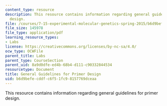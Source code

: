 ```yaml
---
content_type: resource
description: This resource contains information regarding general guidelines for primer
  design.
file: /courses/7-15-experimental-molecular-genetics-spring-2015/b6d9befecddfc6f51fc98157769dceaa_MIT7_15S15_Primer_design.pdf
file_size: 145978
file_type: application/pdf
learning_resource_types:
- Labs
license: https://creativecommons.org/licenses/by-nc-sa/4.0/
ocw_type: OCWFile
parent_title: Labs
parent_type: CourseSection
parent_uid: 8a9d0dfe-ed4b-68b4-d111-c90332844534
resourcetype: Document
title: General Guidelines for Primer Design
uid: b6d9befe-cddf-c6f5-1fc9-8157769dceaa
---
```

This resource contains information regarding general guidelines for primer design.